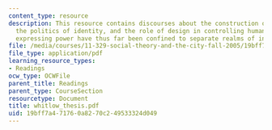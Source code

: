 ```yaml
---
content_type: resource
description: This resource contains discourses about the construction of identity,
  the politics of identity, and the role of design in controlling human behavior and
  expressing power have thus far been confined to separate realms of inquiry.
file: /media/courses/11-329-social-theory-and-the-city-fall-2005/19bff7a471760a8270c249533324d049_whitlow_thesis.pdf
file_type: application/pdf
learning_resource_types:
- Readings
ocw_type: OCWFile
parent_title: Readings
parent_type: CourseSection
resourcetype: Document
title: whitlow_thesis.pdf
uid: 19bff7a4-7176-0a82-70c2-49533324d049
---
```

